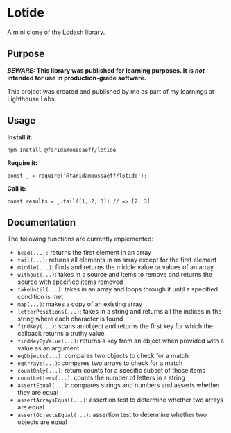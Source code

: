 # Lotide
A mini clone of the [Lodash](https://lodash.com) library.

## Purpose

**_BEWARE:_ This library was published for learning purposes. It is _not_ intended for use in production-grade software.**

This project was created and published by me as part of my learnings at Lighthouse Labs. 

## Usage
**Install it:**

`npm install @faridamoussaeff/lotide`

**Require it:**

`const _ = require('@faridamoussaeff/lotide');`

**Call it:**

`const results = _.tail([1, 2, 3]) // => [2, 3]`

## Documentation

The following functions are currently implemented:

* `head(...):` returns the first element in an array
* `tail(...)`: returns all elements in an array except for the first element
* `middle(...)`: finds and returns the middle value or values of an array
* `without(...)`: takes in a source and items to remove and returns the source with specified items removed
* `takeUntil(...)`: takes in an array and loops through it until a specified condition is met
* `map(...)`: makes a copy of an existing array
* `letterPositions(...)`: takes in a string and returns all the indices in the string where each character is found
* `findKey(...)`: scans an object and returns the first key for which the callback returns a truthy value.
* `findKeyByValue(...)`: returns a key from an object when provided with a value as an argument
* `eqObjects(...)`: compares two objects to check for a match
* `eqArrays(...)`: compares two arrays to check for a match
* `countOnly(...)`: return counts for a specific subset of those items
* `countLetters(...)`: counts the number of letters in a string
* `assertEqual(...)`: compares strings and numbers and asserts whether they are equal
* `assertArraysEqual(...)`: assertion test to determine whether two arrays are equal
* `assertObjectsEqual(...)`: assertion test to determine whether two objects are equal




